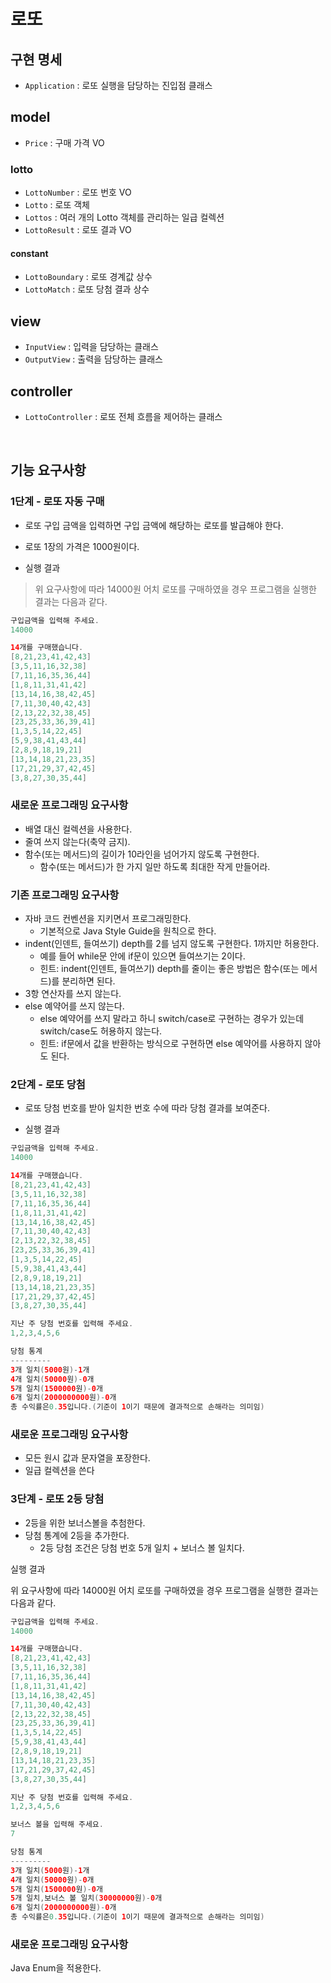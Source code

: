 # 로또

## 구현 명세

- `Application` : 로또 실행을 담당하는 진입점 클래스

## model

- `Price` : 구매 가격 VO

### lotto

- `LottoNumber` : 로또 번호 VO
- `Lotto` : 로또 객체
- `Lottos` : 여러 개의 Lotto 객체를 관리하는 일급 컬렉션
- `LottoResult` : 로또 결과 VO

#### constant

- `LottoBoundary` : 로또 경계값 상수
- `LottoMatch` : 로또 당첨 결과 상수

## view

- `InputView` : 입력을 담당하는 클래스
- `OutputView` : 출력을 담당하는 클래스

## controller

- `LottoController` : 로또 전체 흐름을 제어하는 클래스

<br/>

## 기능 요구사항

### 1단계 - 로또 자동 구매

- 로또 구입 금액을 입력하면 구입 금액에 해당하는 로또를 발급해야 한다.
- 로또 1장의 가격은 1000원이다.

- 실행 결과

> 위 요구사항에 따라 14000원 어치 로또를 구매하였을 경우 프로그램을 실행한 결과는 다음과 같다.

```java
구입금액을 입력해 주세요.
14000

14개를 구매했습니다.
[8,21,23,41,42,43]
[3,5,11,16,32,38]
[7,11,16,35,36,44]
[1,8,11,31,41,42]
[13,14,16,38,42,45]
[7,11,30,40,42,43]
[2,13,22,32,38,45]
[23,25,33,36,39,41]
[1,3,5,14,22,45]
[5,9,38,41,43,44]
[2,8,9,18,19,21]
[13,14,18,21,23,35]
[17,21,29,37,42,45]
[3,8,27,30,35,44]
```

### 새로운 프로그래밍 요구사항

- 배열 대신 컬렉션을 사용한다.
- 줄여 쓰지 않는다(축약 금지).
- 함수(또는 메서드)의 길이가 10라인을 넘어가지 않도록 구현한다.
    - 함수(또는 메서드)가 한 가지 일만 하도록 최대한 작게 만들어라.

### 기존 프로그래밍 요구사항

- 자바 코드 컨벤션을 지키면서 프로그래밍한다.
    - 기본적으로 Java Style Guide을 원칙으로 한다.
- indent(인덴트, 들여쓰기) depth를 2를 넘지 않도록 구현한다. 1까지만 허용한다.
    - 예를 들어 while문 안에 if문이 있으면 들여쓰기는 2이다.
    - 힌트: indent(인덴트, 들여쓰기) depth를 줄이는 좋은 방법은 함수(또는 메서드)를 분리하면 된다.
- 3항 연산자를 쓰지 않는다.
- else 예약어를 쓰지 않는다.
    - else 예약어를 쓰지 말라고 하니 switch/case로 구현하는 경우가 있는데 switch/case도 허용하지 않는다.
    - 힌트: if문에서 값을 반환하는 방식으로 구현하면 else 예약어를 사용하지 않아도 된다.

### 2단계 - 로또 당첨

- 로또 당첨 번호를 받아 일치한 번호 수에 따라 당첨 결과를 보여준다.

- 실행 결과

```java
구입금액을 입력해 주세요.
14000

14개를 구매했습니다.
[8,21,23,41,42,43]
[3,5,11,16,32,38]
[7,11,16,35,36,44]
[1,8,11,31,41,42]
[13,14,16,38,42,45]
[7,11,30,40,42,43]
[2,13,22,32,38,45]
[23,25,33,36,39,41]
[1,3,5,14,22,45]
[5,9,38,41,43,44]
[2,8,9,18,19,21]
[13,14,18,21,23,35]
[17,21,29,37,42,45]
[3,8,27,30,35,44]

지난 주 당첨 번호를 입력해 주세요.
1,2,3,4,5,6

당첨 통계
---------
3개 일치(5000원)-1개
4개 일치(50000원)-0개
5개 일치(1500000원)-0개
6개 일치(2000000000원)-0개
총 수익률은0.35입니다.(기준이 1이기 때문에 결과적으로 손해라는 의미임)

```

### 새로운 프로그래밍 요구사항

- 모든 원시 값과 문자열을 포장한다.
- 일급 컬렉션을 쓴다

### 3단계 - 로또 2등 당첨

- 2등을 위한 보너스볼을 추첨한다.
- 당첨 통계에 2등을 추가한다.
  - 2등 당첨 조건은 당첨 번호 5개 일치 + 보너스 볼 일치다.

실행 결과

위 요구사항에 따라 14000원 어치 로또를 구매하였을 경우 프로그램을 실행한 결과는 다음과 같다.

```java
구입금액을 입력해 주세요.
14000

14개를 구매했습니다.
[8,21,23,41,42,43]
[3,5,11,16,32,38]
[7,11,16,35,36,44]
[1,8,11,31,41,42]
[13,14,16,38,42,45]
[7,11,30,40,42,43]
[2,13,22,32,38,45]
[23,25,33,36,39,41]
[1,3,5,14,22,45]
[5,9,38,41,43,44]
[2,8,9,18,19,21]
[13,14,18,21,23,35]
[17,21,29,37,42,45]
[3,8,27,30,35,44]

지난 주 당첨 번호를 입력해 주세요.
1,2,3,4,5,6

보너스 볼을 입력해 주세요.
7

당첨 통계
---------
3개 일치(5000원)-1개
4개 일치(50000원)-0개
5개 일치(1500000원)-0개
5개 일치,보너스 볼 일치(30000000원)-0개
6개 일치(2000000000원)-0개
총 수익률은0.35입니다.(기준이 1이기 때문에 결과적으로 손해라는 의미임)
```

### 새로운 프로그래밍 요구사항
Java Enum을 적용한다.
